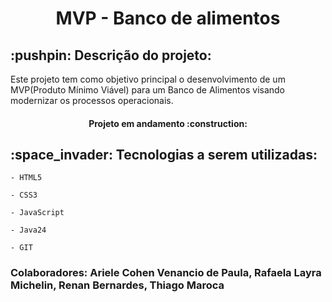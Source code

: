 <h1 align="center"> MVP - Banco de alimentos </h1>
<h2> :pushpin: Descrição do projeto:</h2>
<p>Este projeto tem como objetivo principal o desenvolvimento de um MVP(Produto Mínimo Viável) para um Banco de Alimentos visando modernizar os processos operacionais.
</p>
<h4 align="center"> Projeto em andamento :construction: </h4>

<h2> :space_invader: Tecnologias a serem utilizadas:</h2>

`- HTML5`

`- CSS3`

`- JavaScript`

`- Java24`

`- GIT`

<h3>Colaboradores: Ariele Cohen Venancio de Paula, Rafaela Layra Michelin, Renan Bernardes, Thiago Maroca </h3>
